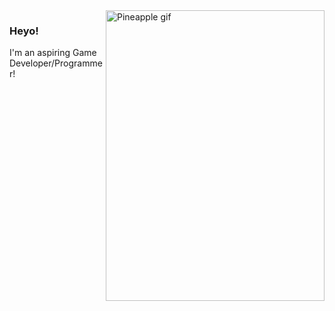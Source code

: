 <img align="right" src="https://user-images.githubusercontent.com/53064235/134566838-efeda478-219b-41b5-bbe8-5f60f013adf1.gif" alt="Pineapple gif" width=350px height=465px/>

### Heyo!
I'm an aspiring Game Developer/Programmer!

<!--
**FaultyPine/FaultyPine** is a ✨ _special_ ✨ repository because its `README.md` (this file) appears on your GitHub profile.

Here are some ideas to get you started:

- 🔭 I’m currently working on ...
- 🌱 I’m currently learning ...
- 👯 I’m looking to collaborate on ...
- 🤔 I’m looking for help with ...
- 💬 Ask me about ...
- 📫 How to reach me: ...
- 😄 Pronouns: ...
- ⚡ Fun fact: ...
-->
